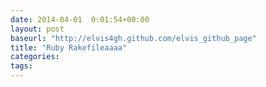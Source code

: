 ```yaml
---
date: 2014-04-01  0:01:54+00:00
layout: post
baseurl: "http://elvis4gh.github.com/elvis_github_page" 
title: "Ruby Rakefileaaaa"
categories:
tags:
---
```

